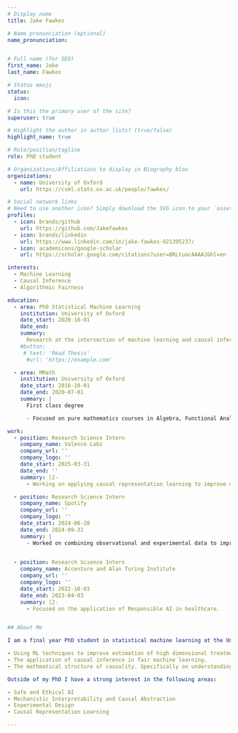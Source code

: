 ```yaml
---
# Display name
title: Jake Fawkes

# Name pronunciation (optional)
name_pronunciation: 


# Full name (for SEO)
first_name: Jake
last_name: Fawkes

# Status emoji
status:
  icon: 

# Is this the primary user of the site?
superuser: true

# Highlight the author in author lists? (true/false)
highlight_name: true

# Role/position/tagline
role: PhD student

# Organizations/Affiliations to display in Biography blox
organizations:
  - name: University of Oxford
    url: https://csml.stats.ox.ac.uk/people/fawkes/

# Social network links
# Need to use another icon? Simply download the SVG icon to your `assets/media/icons/` folder.
profiles:
  - icon: brands/github
    url: https://github.com/Jakefawkes
  - icon: brands/linkedin
    url: https://www.linkedin.com/in/jake-fawkes-921395237/
  - icon: academicons/google-scholar
    url: https://scholar.google.com/citations?user=BRLtuacAAAAJ&hl=en

interests:
  - Machine Learning
  - Causal Inference
  - Algorithmic Fairness

education:
  - area: PhD Statistical Machine Learning
    institution: University of Oxford
    date_start: 2020-10-01
    date_end: 
    summary: 
      Research at the intersection of machine learning and causal inference with three main strands , machine learning to estimate and test for causal effects,causality for algorithmic fairness, and understanding the mathematical structure of causal inference.
    #button:
     # text: 'Read Thesis'
      #url: 'https://example.com'

  - area: MMath
    institution: University of Oxford
    date_start: 2016-10-01
    date_end: 2020-07-01
    summary: |
      First class degree

      - Focused on pure mathematics courses in Algebra, Functional Analysis and Combinatorics for the Bachelors section of the course before switching to a mix of statistics machine learning and pure mathematics in the masters year.

work:
  - position: Research Science Intern
    company_name: Valence Labs
    company_url: ''
    company_logo: ''
    date_start: 2025-03-31
    date_end: ''
    summary: |2-
      - Working on applying causal representation learning to improve modelling of single cell data. 

  - position: Research Science Intern
    company_name: Spotify
    company_url: ''
    company_logo: ''
    date_start: 2024-06-20
    date_end: 2024-09-31
    summary: |
      - Worked on combining observational and experimental data to improve causal effect estimation

  
  - position: Research Science Intern
    company_name: Accenture and Alan Turing Institute
    company_url: ''
    company_logo: ''
    date_start: 2022-10-03
    date_end: 2023-04-03
    summary: |2-
      - Focused on the application of Responsible AI in healthcare.


## About Me

I am a final year PhD student in statistical machine learning at the University of Oxford. My research focuses on the use of causality within machine learning focusing on:

- Using ML techniques to improve estimation of high dimensional treatment effects.
- The application of causal inference in fair machine learning.
- The mathmatical structure of causality. Specifically on understanding what algebraic properties causal systems should satisfy. 

Outside of my PhD I have a strong interest in the following areas:

- Safe and Ethical AI
- Mechanistic Interpretability and Causal Abstraction
- Experimental Design
- Causal Representation Learning

---
```

